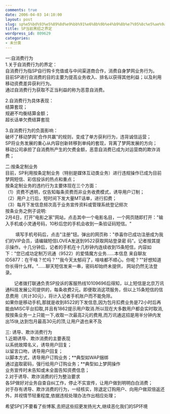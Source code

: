 ```yaml
---
comments: true
date: 2006-04-03 14:10:00
layout: post
slug: sp%e5%bd%93%e5%89%8d%e9%bb%91%e6%8b%9b%e4%b9%8b%e7%95%8c%e5%ae%9a
title: SP当前黑招之界定
wordpress_id: 809629
categories:
- 未分类
---
```


一:自消费行为  
1.关于自消费行为的界定：  
自消费行为指SP自行购卡充值或与中间渠道商合作，消费自身梦网业务行为。  
目前SP进行自消费的目的主要为提高业务收入、排名以获得其他利益；以及利用移动资费差异获利行为。   
通过自消费行为获取不正当利益的称为恶意自消费。  
  
2.自消费行为具体表现：  
结算套现；  
规避不均衡结算金额；  
超长话单欠费结算套现  
  
3.自消费行为的负面影响：  
破坏了移动梦网"合作共赢"的规则，变成了单方获利行为，违背诚信运营；  
SP将业务发展的重心从内容创新转移到单纯的套现，背离了梦网发展的方向；   
移动公司承担了自消费所产生的欠费金额，恶意自消费已成为对运营商的欺诈消费；  
  
二:按条定制业务  
目前，SP利用按条定制业务（特别是媒体互动类业务）进行违规操作已成为目前梦网短信、彩信投诉的热点和重点；  
按条定制业务的违约行为主要体现在三个方面：  
（1）资费不透明，仅告知每条资费而非业务收费模式，诱导用户订制；  
（2）用户上行后，短时间下发大量MT话单，进行扣费；  
（3）每月下发信息频次高于业务宣传资料或管理系统登记频次   
按条业务之例子说明:  
2月4日，打开"电影之家"网站，点击其中一个电影名目，一个网页随即打开："输入手机或小灵通号码，10秒后您的手机会收到一条验证码短信。"  
  
　
　填写手机号码后，点击"注册"钮。弹出的网页称："恭喜你已成功注册成为我们的VIP会员，请编辑短信LOVEA发送到9522获取网站登录密
码"。记者按其提示操作。十几分钟后，记者的手机在十几秒钟内连续收到15条短信，内容如下："您已成功定制万讯通（9522）的爱情魔方业务……本信息
来自聊友ID5877：在干啥？忙吗？""我今天太郁闷了，啥啥都不顺心。你呢？""好想知道你长得什么样。"……聊天短信发来一串，密码却始终未提供，
网站仍然无法登录。  
  
　　记者拨打联通负责SP投诉的客服热线10109696后得知，以上短信是北京万讯通科技发展公司提供的，每条收费2元。即便取消这项服务，但以上15条短信的信息费用（共计30元），将计入记者手机账户而不能免除。  
如果你是移动手机,那就是收到8522的下发信息,因为包月扣费业务是72小时后再能由MISC平台扣取,并且有1862提示用户取消.所以现在大多数用户都会实时取消,按按条业务一上只能一下,收取一次最高2元的费用,而万讯通这招是用半分钟内发出15块,达到包月最高30元的顶,让用户退也来不及  
  
三: 诱导、欺诈消费行为  
1.近期诱导、欺诈消费的主要表现  
以系统故障名义，诱导用户回复；  
以留言口吻，诱导用户回复；  
以脚本方式，诱导用户订购业务；**典型如WAP捆绑  
通过盗取密码，强行给用户订购业务；**典型如上梦网操作  
业务宣传时未告知或未全面告知资费信息；  
2.对于诱导、欺诈消费的行为整治要求  
各SP做好对业务自查自纠工作，停止不实宣传，让用户做到明明白白消费；  
对于存有诱导、欺诈消费的行为，一经核实，除退定订购用户、向用户做双倍返还外，并视情节轻重程度,依据违规处理办法作出相应处理；  
  
希望SP们不要看了些博客,去把这些招更发扬光大,继续恶化我们的SP环境  
  
  

